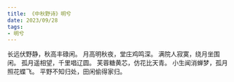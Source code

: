 ```yaml
---
title: 《中秋野诗》明兮
date: 2023/09/28
tags:
- 明兮
---
```

长远伏野静，秋高丰碌闲。
月高明秋夜，堂庄鸡鸣深。
满院人寂寞，绕月坐围闲。
孤月遥相望，千里唱辽圆。
芙蓉糖黄芯，仿花比天青。
小生闻消蝉梦，孤月照花蝶飞。
平野不知归处，田闲偷得家归。
